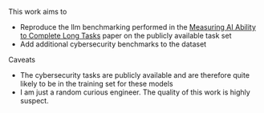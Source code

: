 This work aims to
- Reproduce the llm benchmarking performed in the [Measuring AI Ability to Complete Long Tasks](https://arxiv.org/abs/2503.14499) paper on the publicly available task set
- Add additional cybersecurity benchmarks to the dataset

Caveats
- The cybersecurity tasks are publicly available and are therefore quite likely to be in the training set for these models
- I am just a random curious engineer. The quality of this work is highly suspect.